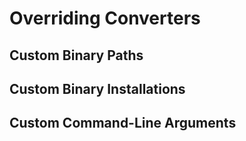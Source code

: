 # Overriding Converters

## Custom Binary Paths

## Custom Binary Installations

## Custom Command-Line Arguments
